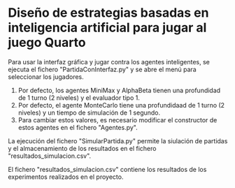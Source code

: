 # Diseño de estrategias basadas en inteligencia artificial para jugar al juego Quarto

Para usar la interfaz gráfica y jugar contra los agentes inteligentes, se ejecuta el fichero "PartidaConInterfaz.py" y se abre el menú para seleccionar los jugadores.

1. Por defecto, los agentes MiniMax y AlphaBeta tienen una profundidad de 1 turno (2 niveles) y el evaluador tipo 1.
2. Por defecto, el agente MonteCarlo tiene una profundidaad de 1 turno (2 niveles) y un tiempo de simulación de 1 segundo.
3. Para cambiar estos valores, es necesario modificar el constructor de estos agentes en el fichero "Agentes.py".

La ejecución del fichero "SimularPartida.py" permite la siulación de partidas y el almacenamiento de los resultados en el fichero "resultados_simulacion.csv".

El fichero "resultados_simulacion.csv" contiene los resultados de los experimentos realizados en el proyecto.
